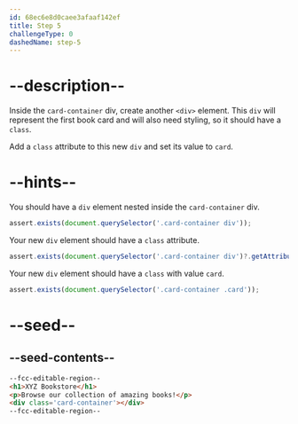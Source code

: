 ```yaml
---
id: 68ec6e8d0caee3afaaf142ef
title: Step 5
challengeType: 0
dashedName: step-5
---
```


# --description--

Inside the `card-container` div, create another `<div>` element. This `div` will represent the first book card and will also need styling, so it should have a `class`.

Add a `class` attribute to this new `div` and set its value to `card`.

# --hints--

You should have a `div` element nested inside the `card-container` div.

```js
assert.exists(document.querySelector('.card-container div'));
```

Your new `div` element should have a `class` attribute.

```js
assert.exists(document.querySelector('.card-container div')?.getAttribute('class'));
```

Your new `div` element should have a `class` with value `card`.

```js
assert.exists(document.querySelector('.card-container .card'));
```

# --seed--

## --seed-contents--

```html
--fcc-editable-region--
<h1>XYZ Bookstore</h1>
<p>Browse our collection of amazing books!</p>
<div class='card-container'></div>
--fcc-editable-region--
```
